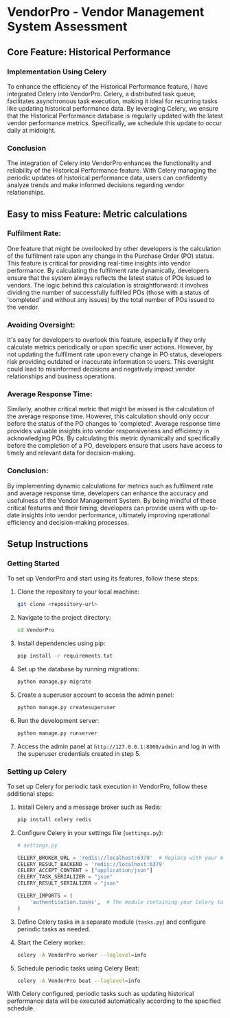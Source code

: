 # VendorPro - Vendor Management System Assessment

## Core Feature: Historical Performance

### Implementation Using Celery
To enhance the efficiency of the Historical Performance feature, I have integrated Celery into VendorPro. Celery, a distributed task queue, facilitates asynchronous task execution, making it ideal for recurring tasks like updating historical performance data. By leveraging Celery, we ensure that the Historical Performance database is regularly updated with the latest vendor performance metrics. Specifically, we schedule this update to occur daily at midnight. 

### Conclusion
The integration of Celery into VendorPro enhances the functionality and reliability of the Historical Performance feature. With Celery managing the periodic updates of historical performance data, users can confidently analyze trends and make informed decisions regarding vendor relationships.



## Easy to miss Feature: Metric calculations

### Fulfilment Rate:
One feature that might be overlooked by other developers is the calculation of the fulfilment rate upon any change in the Purchase Order (PO) status. This feature is critical for providing real-time insights into vendor performance. By calculating the fulfilment rate dynamically, developers ensure that the system always reflects the latest status of POs issued to vendors. The logic behind this calculation is straightforward: it involves dividing the number of successfully fulfilled POs (those with a status of 'completed' and without any issues) by the total number of POs issued to the vendor.

### Avoiding Oversight:
It's easy for developers to overlook this feature, especially if they only calculate metrics periodically or upon specific user actions. However, by not updating the fulfilment rate upon every change in PO status, developers risk providing outdated or inaccurate information to users. This oversight could lead to misinformed decisions and negatively impact vendor relationships and business operations.

### Average Response Time:
Similarly, another critical metric that might be missed is the calculation of the average response time. However, this calculation should only occur before the status of the PO changes to 'completed'. Average response time provides valuable insights into vendor responsiveness and efficiency in acknowledging POs. By calculating this metric dynamically and specifically before the completion of a PO, developers ensure that users have access to timely and relevant data for decision-making.

### Conclusion:
By implementing dynamic calculations for metrics such as fulfilment rate and average response time, developers can enhance the accuracy and usefulness of the Vendor Management System. By being mindful of these critical features and their timing, developers can provide users with up-to-date insights into vendor performance, ultimately improving operational efficiency and decision-making processes.







## Setup Instructions

### Getting Started

To set up VendorPro and start using its features, follow these steps:

1. Clone the repository to your local machine:

   ```bash
   git clone <repository-url>
   ```

2. Navigate to the project directory:

   ```bash
   cd VendorPro
   ```

3. Install dependencies using pip:

   ```bash
   pip install -r requirements.txt
   ```

4. Set up the database by running migrations:

   ```bash
   python manage.py migrate
   ```

5. Create a superuser account to access the admin panel:

   ```bash
   python manage.py createsuperuser
   ```

6. Run the development server:

   ```bash
   python manage.py runserver
   ```

7. Access the admin panel at `http://127.0.0.1:8000/admin` and log in with the superuser credentials created in step 5.

### Setting up Celery

To set up Celery for periodic task execution in VendorPro, follow these additional steps:

1. Install Celery and a message broker such as Redis:

   ```bash
   pip install celery redis
   ```

2. Configure Celery in your settings file (`settings.py`):

   ```python
   # settings.py
   
   CELERY_BROKER_URL = 'redis://localhost:6379'  # Replace with your message broker URL
   CELERY_RESULT_BACKEND = 'redis://localhost:6379'
   CELERY_ACCEPT_CONTENT = ["application/json"]
   CELERY_TASK_SERIALIZER = "json"
   CELERY_RESULT_SERIALIZER = "json"
   
   CELERY_IMPORTS = (
       'authentication.tasks',  # The module containing your Celery tasks
   )
   ```

3. Define Celery tasks in a separate module (`tasks.py`) and configure periodic tasks as needed.

4. Start the Celery worker:

   ```bash
   celery -A VendorPro worker --loglevel=info
   ```

5. Schedule periodic tasks using Celery Beat:

   ```bash
   celery -A VendorPro beat --loglevel=info
   ```

With Celery configured, periodic tasks such as updating historical performance data will be executed automatically according to the specified schedule.